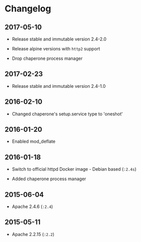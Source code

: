# Changelog

## 2017-05-10

- Release stable and immutable version 2.4-2.0

- Release alpine versions with `http2` support

- Drop chaperone process manager

## 2017-02-23

- Release stable and immutable version 2.4-1.0

## 2016-02-10

- Changed chaperone's setup.service type to 'oneshot'


## 2016-01-20

- Enabled mod_deflate


## 2016-01-18

- Switch to official httpd Docker image - Debian based (`:2.4s`)

- Added chaperone process manager


## 2015-06-04

- Apache 2.4.6 (`:2.4`)


## 2015-05-11

- Apache 2.2.15 (`:2.2`)
